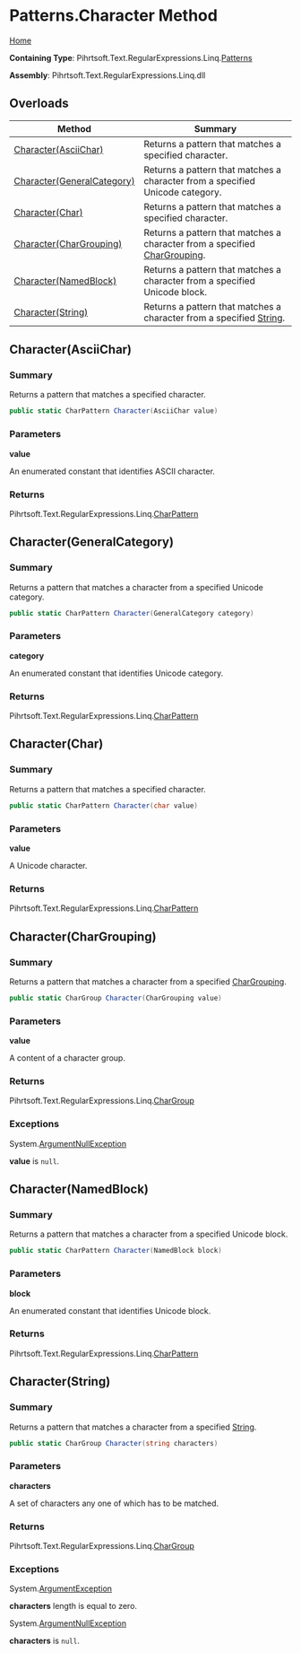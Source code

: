 # Patterns\.Character Method

[Home](../../../../../../README.md)

**Containing Type**: Pihrtsoft\.Text\.RegularExpressions\.Linq\.[Patterns](../README.md)

**Assembly**: Pihrtsoft\.Text\.RegularExpressions\.Linq\.dll

## Overloads

| Method | Summary |
| ------ | ------- |
| [Character(AsciiChar)](#Pihrtsoft_Text_RegularExpressions_Linq_Patterns_Character_Pihrtsoft_Text_RegularExpressions_Linq_AsciiChar_) | Returns a pattern that matches a specified character\. |
| [Character(GeneralCategory)](#Pihrtsoft_Text_RegularExpressions_Linq_Patterns_Character_Pihrtsoft_Text_RegularExpressions_Linq_GeneralCategory_) | Returns a pattern that matches a character from a specified Unicode category\. |
| [Character(Char)](#Pihrtsoft_Text_RegularExpressions_Linq_Patterns_Character_System_Char_) | Returns a pattern that matches a specified character\. |
| [Character(CharGrouping)](#Pihrtsoft_Text_RegularExpressions_Linq_Patterns_Character_Pihrtsoft_Text_RegularExpressions_Linq_CharGrouping_) | Returns a pattern that matches a character from a specified [CharGrouping](../../CharGrouping/README.md)\. |
| [Character(NamedBlock)](#Pihrtsoft_Text_RegularExpressions_Linq_Patterns_Character_Pihrtsoft_Text_RegularExpressions_Linq_NamedBlock_) | Returns a pattern that matches a character from a specified Unicode block\. |
| [Character(String)](#Pihrtsoft_Text_RegularExpressions_Linq_Patterns_Character_System_String_) | Returns a pattern that matches a character from a specified [String](https://docs.microsoft.com/en-us/dotnet/api/system.string)\. |

## Character\(AsciiChar\) <a name="Pihrtsoft_Text_RegularExpressions_Linq_Patterns_Character_Pihrtsoft_Text_RegularExpressions_Linq_AsciiChar_"></a>

### Summary

Returns a pattern that matches a specified character\.

```csharp
public static CharPattern Character(AsciiChar value)
```

### Parameters

**value**

An enumerated constant that identifies ASCII character\.

### Returns

Pihrtsoft\.Text\.RegularExpressions\.Linq\.[CharPattern](../../CharPattern/README.md)

## Character\(GeneralCategory\) <a name="Pihrtsoft_Text_RegularExpressions_Linq_Patterns_Character_Pihrtsoft_Text_RegularExpressions_Linq_GeneralCategory_"></a>

### Summary

Returns a pattern that matches a character from a specified Unicode category\.

```csharp
public static CharPattern Character(GeneralCategory category)
```

### Parameters

**category**

An enumerated constant that identifies Unicode category\.

### Returns

Pihrtsoft\.Text\.RegularExpressions\.Linq\.[CharPattern](../../CharPattern/README.md)

## Character\(Char\) <a name="Pihrtsoft_Text_RegularExpressions_Linq_Patterns_Character_System_Char_"></a>

### Summary

Returns a pattern that matches a specified character\.

```csharp
public static CharPattern Character(char value)
```

### Parameters

**value**

A Unicode character\.

### Returns

Pihrtsoft\.Text\.RegularExpressions\.Linq\.[CharPattern](../../CharPattern/README.md)

## Character\(CharGrouping\) <a name="Pihrtsoft_Text_RegularExpressions_Linq_Patterns_Character_Pihrtsoft_Text_RegularExpressions_Linq_CharGrouping_"></a>

### Summary

Returns a pattern that matches a character from a specified [CharGrouping](../../CharGrouping/README.md)\.

```csharp
public static CharGroup Character(CharGrouping value)
```

### Parameters

**value**

A content of a character group\.

### Returns

Pihrtsoft\.Text\.RegularExpressions\.Linq\.[CharGroup](../../CharGroup/README.md)

### Exceptions

System\.[ArgumentNullException](https://docs.microsoft.com/en-us/dotnet/api/system.argumentnullexception)

**value** is `null`\.

## Character\(NamedBlock\) <a name="Pihrtsoft_Text_RegularExpressions_Linq_Patterns_Character_Pihrtsoft_Text_RegularExpressions_Linq_NamedBlock_"></a>

### Summary

Returns a pattern that matches a character from a specified Unicode block\.

```csharp
public static CharPattern Character(NamedBlock block)
```

### Parameters

**block**

An enumerated constant that identifies Unicode block\.

### Returns

Pihrtsoft\.Text\.RegularExpressions\.Linq\.[CharPattern](../../CharPattern/README.md)

## Character\(String\) <a name="Pihrtsoft_Text_RegularExpressions_Linq_Patterns_Character_System_String_"></a>

### Summary

Returns a pattern that matches a character from a specified [String](https://docs.microsoft.com/en-us/dotnet/api/system.string)\.

```csharp
public static CharGroup Character(string characters)
```

### Parameters

**characters**

A set of characters any one of which has to be matched\.

### Returns

Pihrtsoft\.Text\.RegularExpressions\.Linq\.[CharGroup](../../CharGroup/README.md)

### Exceptions

System\.[ArgumentException](https://docs.microsoft.com/en-us/dotnet/api/system.argumentexception)

**characters** length is equal to zero\.

System\.[ArgumentNullException](https://docs.microsoft.com/en-us/dotnet/api/system.argumentnullexception)

**characters** is `null`\.

